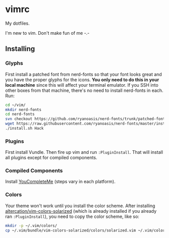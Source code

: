 # vimrc

My dotfiles.

I'm new to vim. Don't make fun of me -.-

## Installing

### Glyphs

First install a patched font from nerd-fonts so that your font looks great and you have the proper glyphs for the icons. **You only need to do this in your local machine** since this will affect your terminal emulator. If you SSH into other boxes from that machine, there's no need to install nerd-fonts in each. Run:

```bash
cd ~/vim/
mkdir nerd-fonts
cd nerd-fonts
svn checkout https://github.com/ryanoasis/nerd-fonts/trunk/patched-fonts/Hack
wget https://raw.githubusercontent.com/ryanoasis/nerd-fonts/master/install.sh
./install.sh Hack
```

### Plugins

First install Vundle. Then fire up vim and run `:PluginInstall`. That will install all plugins except for compiled components.

### Compiled Components

Install [YouCompleteMe](Valloric/YouCompleteMe) (steps vary in each platform).

### Colors

Your theme won't work until you install the color scheme. After installing [altercation/vim-colors-solarized](https://github.com/altercation/vim-colors-solarized) (which is already installed if you already ran `:PluginInstall`), you need to copy the color scheme, like so:

```bash
mkdir -p ~/.vim/colors/
cp ~/.vim/bundle/vim-colors-solarized/colors/solarized.vim ~/.vim/colors/
```

